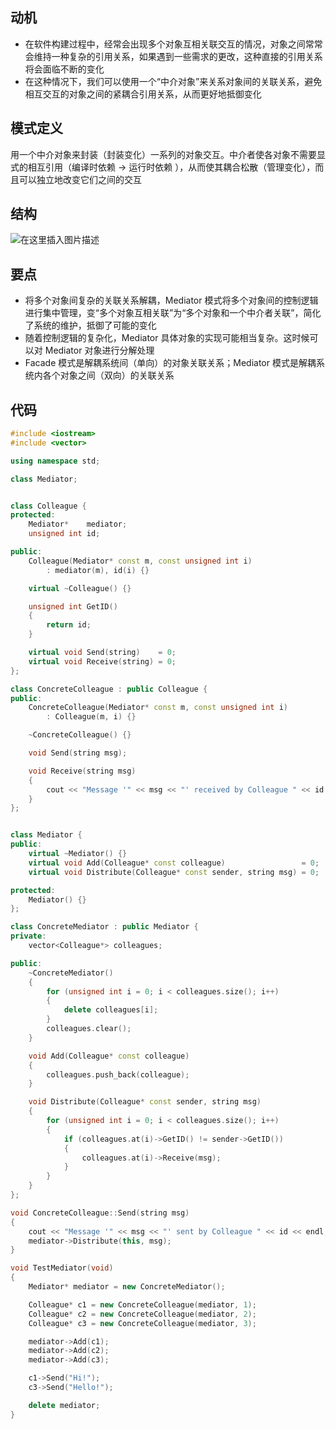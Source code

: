 ## 动机
* 在软件构建过程中，经常会出现多个对象互相关联交互的情况，对象之间常常会维持一种复杂的引用关系，如果遇到一些需求的更改，这种直接的引用关系将会面临不断的变化
* 在这种情况下，我们可以使用一个“中介对象”来关系对象间的关联关系，避免相互交互的对象之间的紧耦合引用关系，从而更好地抵御变化

## 模式定义
用一个中介对象来封装（封装变化）一系列的对象交互。中介者使各对象不需要显式的相互引用（编译时依赖 -> 运行时依赖 ），从而使其耦合松散（管理变化），而且可以独立地改变它们之间的交互

## 结构
![在这里插入图片描述](https://img-blog.csdnimg.cn/20200406173151833.png?x-oss-process=image/watermark,type_ZmFuZ3poZW5naGVpdGk,shadow_10,text_aHR0cHM6Ly9ibG9nLmNzZG4ubmV0L21nMmZseWluZ2Zm,size_16,color_FFFFFF,t_70#pic_center#pic_center)


## 要点
* 将多个对象间复杂的关联关系解耦，Mediator 模式将多个对象间的控制逻辑进行集中管理，变“多个对象互相关联”为“多个对象和一个中介者关联”，简化了系统的维护，抵御了可能的变化
* 随着控制逻辑的复杂化，Mediator 具体对象的实现可能相当复杂。这时候可以对 Mediator 对象进行分解处理
* Facade 模式是解耦系统间（单向）的对象关联关系；Mediator 模式是解耦系统内各个对象之间（双向）的关联关系

## 代码

```cpp
#include <iostream>
#include <vector>

using namespace std;

class Mediator;


class Colleague {
protected:
    Mediator*    mediator;
    unsigned int id;

public:
    Colleague(Mediator* const m, const unsigned int i)
        : mediator(m), id(i) {}

    virtual ~Colleague() {}

    unsigned int GetID()
    {
        return id;
    }

    virtual void Send(string)    = 0;
    virtual void Receive(string) = 0;
};

class ConcreteColleague : public Colleague {
public:
    ConcreteColleague(Mediator* const m, const unsigned int i)
        : Colleague(m, i) {}

    ~ConcreteColleague() {}

    void Send(string msg);

    void Receive(string msg)
    {
        cout << "Message '" << msg << "' received by Colleague " << id << endl;
    }
};


class Mediator {
public:
    virtual ~Mediator() {}
    virtual void Add(Colleague* const colleague)                 = 0;
    virtual void Distribute(Colleague* const sender, string msg) = 0;

protected:
    Mediator() {}
};

class ConcreteMediator : public Mediator {
private:
    vector<Colleague*> colleagues;

public:
    ~ConcreteMediator()
    {
        for (unsigned int i = 0; i < colleagues.size(); i++)
        {
            delete colleagues[i];
        }
        colleagues.clear();
    }

    void Add(Colleague* const colleague)
    {
        colleagues.push_back(colleague);
    }

    void Distribute(Colleague* const sender, string msg)
    {
        for (unsigned int i = 0; i < colleagues.size(); i++)
        {
            if (colleagues.at(i)->GetID() != sender->GetID())
            {
                colleagues.at(i)->Receive(msg);
            }
        }
    }
};

void ConcreteColleague::Send(string msg)
{
    cout << "Message '" << msg << "' sent by Colleague " << id << endl;
    mediator->Distribute(this, msg);
}

void TestMediator(void)
{
    Mediator* mediator = new ConcreteMediator();

    Colleague* c1 = new ConcreteColleague(mediator, 1);
    Colleague* c2 = new ConcreteColleague(mediator, 2);
    Colleague* c3 = new ConcreteColleague(mediator, 3);

    mediator->Add(c1);
    mediator->Add(c2);
    mediator->Add(c3);

    c1->Send("Hi!");
    c3->Send("Hello!");

    delete mediator;
}
```
